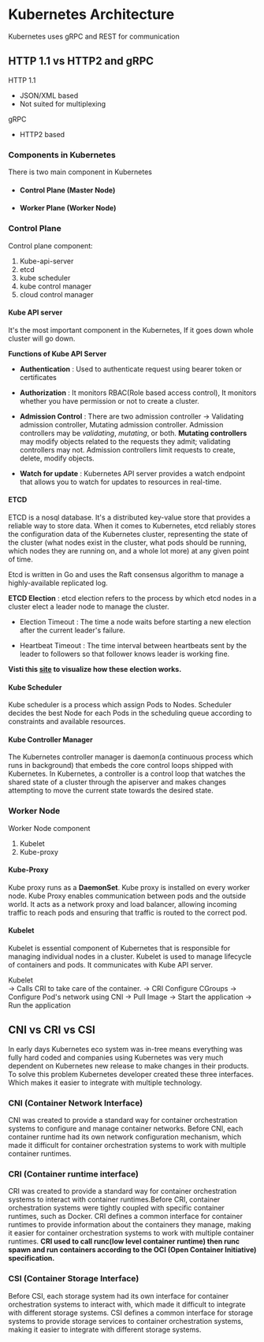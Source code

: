 # Kubernetes Architecture

Kubernetes uses gRPC and REST for communication
## HTTP 1.1 vs HTTP2 and gRPC

HTTP 1.1
  - JSON/XML based
  - Not suited for multiplexing
  
gRPC 
   -  HTTP2 based 

### Components in Kubernetes

There is two main component in Kubernetes

- #### Control Plane (Master Node)
- #### Worker Plane (Worker Node)


### Control Plane
   Control plane component:
  1. Kube-api-server 
  2. etcd
  3. kube scheduler
  4. kube control manager
  5. cloud control manager

#### Kube API server
  It's the most important component in the Kubernetes, If it goes down whole cluster will go down.

**Functions of Kube API Server**

- **Authentication** : Used to authenticate request using bearer token or certificates

- **Authorization** : It monitors RBAC(Role based access control), It monitors whether you have permission or not to create a cluster.

- **Admission Control** : There are two admission controller -> Validating admission controller, Mutating admission controller. Admission controllers may be _validating_, _mutating_, or both. **Mutating controllers** may modify objects related to the requests they admit; validating controllers may not. Admission controllers limit requests to create, delete, modify objects.

-   **Watch for update** :  Kubernetes API server provides a watch endpoint that allows you to watch for updates to resources in real-time.

#### ETCD

ETCD is a nosql database. It's a distributed key-value store that provides a reliable way to store data. When it comes to Kubernetes, etcd reliably stores the configuration data of the Kubernetes cluster, representing the state of the cluster (what nodes exist in the cluster, what pods should be running, which nodes they are running on, and a whole lot more) at any given point of time.

Etcd is written in Go and uses the Raft consensus algorithm to manage a highly-available replicated log.

**ETCD Election** : etcd election refers to the process by which etcd nodes in a cluster elect a leader node to manage the cluster.
 - Election Timeout : The time a node waits before starting a new election after the current leader's failure.

 - Heartbeat Timeout : The time interval between heartbeats sent by the leader to followers so that follower knows leader is working fine.

 **Visti this [site](https://thesecretlivesofdata.com/raft/) to visualize how these election works.**
 
#### Kube Scheduler

Kube scheduler is a process which assign Pods to Nodes. Scheduler decides the best Node for each Pods in the scheduling queue according to constraints and available resources.

#### Kube Controller Manager

The Kubernetes controller manager is daemon(a continuous process which runs in background) that  embeds the core control loops shipped with Kubernetes. In Kubernetes, a controller is a control loop that watches the shared  state of a cluster through the apiserver and makes changes attempting to move the current state towards the desired state.

### Worker Node

Worker Node component
1. Kubelet
2. Kube-proxy

#### Kube-Proxy
Kube proxy runs as a **DaemonSet**. Kube proxy is installed on every worker node. Kube Proxy enables communication between pods and the outside world. It acts as a network proxy and load balancer, allowing incoming traffic to reach pods and ensuring that traffic is routed to the correct pod.

#### Kubelet 

Kubelet is essential component of Kubernetes that is responsible for managing individual nodes in a cluster. Kubelet is used to manage lifecycle of containers and pods. It communicates with Kube API server.

Kubelet  
   -> Calls CRI to take care of the container.
   -> CRI Configure CGroups
   -> Configure Pod's network using CNI
   -> Pull Image
   -> Start the application
   -> Run the application


## CNI vs CRI vs CSI

In early days Kubernetes eco system was in-tree means everything was fully hard coded and companies using Kubernetes was very much dependent on Kubernetes new release to make changes in their products. 
To solve this problem Kubernetes developer created these three interfaces. Which makes it easier to integrate with multiple technology.

### CNI (Container Network Interface)
CNI was created to provide a standard way for container orchestration systems to configure and manage container networks. Before CNI, each container runtime had its own network configuration mechanism, which made it difficult for container orchestration systems to work with multiple container runtimes.

### CRI (Container runtime interface)
CRI was created to provide a standard way for container orchestration systems to interact with container runtimes.Before CRI, container orchestration systems were tightly coupled with specific container runtimes, such as Docker. CRI defines a common interface for container runtimes to provide information about the containers they manage, making it easier for container orchestration systems to work with multiple container runtimes.
**CRI used to call runc(low level container runtime) then runc  spawn and run containers according to the OCI (Open Container Initiative) specification.**

### CSI (Container Storage Interface)
Before CSI, each storage system had its own interface for container orchestration systems to interact with, which made it difficult to integrate with different storage systems. CSI defines a common interface for storage systems to provide storage services to container orchestration systems, making it easier to integrate with different storage systems.

